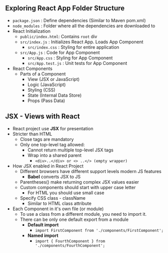 ## Exploring React App Folder Structure

- `package.json` : Define dependencies (Similar to Maven pom.xml)
- `node_modules` : Folder where all the dependencies are downloaded to 
- React Initialization
  - `public/index.html`: Contains `root` div
  - `src/index.js` : Initializes React App. Loads App Component
    - `src/index.css` : Styling for entire application
  - `src/App.js` : Code for App Component
    - `src/App.css` : Styling for App Component
    - `src/App.test.js` : Unit tests for App Component
- React Components
  - Parts of a Component
    - View (JSX or JavaScript)
    - Logic (JavaScript)
    - Styling (CSS)
    - State (Internal Data Store)
    - Props (Pass Data)

## JSX - Views with React
- React project use **JSX** for presentation
- Stricter than HTML
  - Close tags are mandatory
  - Only one top-level tag allowed:
    - Cannot return multiple top-level JSX tags
    - Wrap into a shared parent
      - `<div>..</div> or <> ..</> (empty wrapper)`
- How JSX enabled in React Project
  - Different browsers have different support levels modern JS features
    - **Babel** converts JSX to JS
  - Parentheses() make returning complex JSX values easier
  - Custom components should start with upper case letter
    - For HTML you should use small case
  - Specify CSS class - className
    - Similar to HTML class attribute
- Each Component in it's own file (or module)
  - To use a class from a different module, you need to import it.
  - There can be only one default export from a module 
    - **Default import**
      - `import FirstComponent from './components/FirstComponent';`
    - **Named import**
      - `import { FourthComponent } from './components/FourthComponent';`